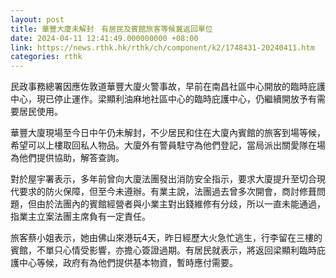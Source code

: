 ```yaml
---
layout: post
title: 華豐大廈未解封　有居民及賓館旅客等候冀返回單位
date: 2024-04-11 12:41:49.000000000 +08:00
link: https://news.rthk.hk/rthk/ch/component/k2/1748431-20240411.htm
categories: rthk
---
```


民政事務總署因應佐敦道華豐大廈火警事故，早前在南昌社區中心開放的臨時庇護中心，現已停止運作。梁顯利油麻地社區中心的臨時庇護中心，仍繼續開放予有需要居民使用。

華豐大廈現場至今日中午仍未解封，不少居民和住在大廈內賓館的旅客到場等候，希望可以上樓取回私人物品。大廈外有警員駐守為他們登記，當局派出關愛隊在場為他們提供協助，解答查詢。

對於屋宇署表示，多年前曾向大廈法團發出消防安全指示，要求大廈提升至切合現代要求的防火保障，但至今未遵辦。有業主說，法團過去曾多次開會，商討修葺問題，但由於法團內的賓館經營者與小業主對出錢維修有分歧，所以一直未能通過，指業主立案法團主席負有一定責任。

旅客蔡小姐表示，她由佛山來港玩4天，昨日經歷大火急忙逃生，行李留在三樓的賓館，不單只心情受影響，亦擔心簽證過期。有居民就表示，將返回梁顯利臨時庇護中心等候，政府有為他們提供基本物資，暫時應付需要。
